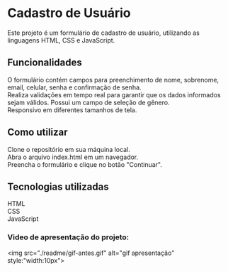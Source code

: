 <h1>Cadastro de Usuário</h1>
<p>Este projeto é um formulário de cadastro de usuário, utilizando as linguagens HTML, CSS e JavaScript.</P>

<h2> Funcionalidades </h2>
<p>O formulário contém campos para preenchimento de nome, sobrenome, email, celular, senha e confirmação de senha. <br>
Realiza validações em tempo real para garantir que os dados informados sejam válidos.
Possui um campo de seleção de gênero.<br>
Responsivo em diferentes tamanhos de tela.</p>

<h2>Como utilizar</h2>
<p>Clone o repositório em sua máquina local. <br>
Abra o arquivo index.html em um navegador.<br>
Preencha o formulário e clique no botão "Continuar".<br>


<h2>Tecnologias utilizadas</h2>
<p>HTML<br>
CSS<br>
JavaScript<br>



<h3>Video de apresentação do projeto:</h3>

<img src="./readme/gif-antes.gif" alt="gif apresentação" style:"width:10px">
